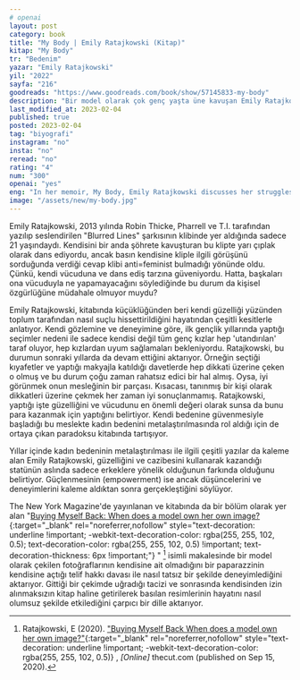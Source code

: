 ```yaml
---
# openai
layout: post
category: book
title: "My Body | Emily Ratajkowski (Kitap)"
kitap: "My Body"
tr: "Bedenim"
yazar: "Emily Ratajkowski"
yil: "2022"
sayfa: "216"
goodreads: "https://www.goodreads.com/book/show/57145833-my-body"
description: "Bir model olarak çok genç yaşta üne kavuşan Emily Ratajkowski, yaşadıklarından yola çıkarak hem güzelliğinin getirdiği paradokslara işaret ediyor hem de kadın bedeninin nasıl metalaştırıldığını açıkça ortaya koyuyor."
last_modified_at: 2023-02-04
published: true
posted: 2023-02-04
tag: "biyografi"
instagram: "no"
insta: "no"
reread: "no"
rating: "4"
num: "300"
openai: "yes"
eng: "In her memoir, My Body, Emily Ratajkowski discusses her struggles with body image and the difficulties women encounter when attempting to live up to social expectations of beauty. She talks about her own experiences as a model and actress, offering intimate stories on how the media has frequently portrayed her as nothing more than a body to be objectified and commodified. Ratajkowski fearlessly challenges conventional standards that put so much pressure on women to appear a specific way as she explores issues like sexuality and feminine identity. She encourages readers to love and accept their own bodies on their own terms, rather than relying on outside sources of approval."
image: "/assets/new/my-body.jpg"
---
```


Emily Ratajkowski, 2013 yılında Robin Thicke, Pharrell ve T.I. tarafından yazılıp seslendirilen "Blurred Lines" şarkısının klibinde yer aldığında sadece 21 yaşındaydı. Kendisini bir anda şöhrete kavuşturan bu klipte yarı çıplak olarak dans ediyordu, ancak basın kendisine kliple ilgili görüşünü sorduğunda verdiği cevap klibi anti=feminist bulmadığı yönünde oldu. Çünkü, kendi vücuduna ve dans ediş tarzına güveniyordu. Hatta, başkaları ona vücuduyla ne yapamayacağını söylediğinde bu durum da kişisel özgürlüğüne müdahale olmuyor muydu? 

Emily Ratajkowski, kitabında küçüklüğünden beri kendi güzelliği yüzünden toplum tarafından nasıl suçlu hissettirildiğini hayatından çeşitli kesitlerle anlatıyor. Kendi gözlemine ve deneyimine göre, ilk gençlik yıllarında yaptığı seçimler nedeni ile sadece kendisi değil tüm genç kızlar hep 'utandırılan' taraf oluyor, hep kızlardan uyum sağlamaları bekleniyordu. Ratajkowski, bu durumun sonraki yıllarda da devam ettiğini aktarıyor. Örneğin seçtiği kıyafetler ve yaptığı makyajla katıldığı davetlerde hep dikkati üzerine çeken o olmuş ve bu durum çoğu zaman rahatsız edici bir hal almış. Oysa, iyi görünmek onun mesleğinin bir parçası. Kısacası, tanınmış bir kişi olarak dikkatleri üzerine çekmek her zaman iyi sonuçlanmamış. Ratajkowski, yaptığı işte güzelliğini ve vücudunu en önemli değeri olarak sunsa da bunu para kazanmak için yaptığını belirtiyor. Kendi bedenine güvenmesiyle başladığı bu meslekte kadın bedenini metalaştırılmasında rol aldığı için de ortaya çıkan paradoksu kitabında tartışıyor.

Yıllar içinde kadın bedeninin metalaştırılması ile ilgili çeşitli yazılar da kaleme alan Emily Ratajkowski, güzelliğini ve cazibesini kullanarak kazandığı statünün aslında sadece erkeklere yönelik olduğunun farkında olduğunu belirtiyor. Güçlenmesinin (empowerment) ise ancak düşüncelerini ve deneyimlerini kaleme aldıktan sonra gerçekleştiğini söylüyor. 

The New York Magazine'de yayınlanan ve kitabında da bir bölüm olarak yer alan "[Buying Myself Back: When does a model own her own image?](https://www.thecut.com/article/emily-ratajkowski-owning-my-image-essay.html){:target="_blank" rel="noreferrer,nofollow" style="text-decoration: underline !important; -webkit-text-decoration-color: rgba(255, 255, 102, 0.5); text-decoration-color: rgba(255, 255, 102, 0.5) !important; text-decoration-thickness: 6px !important;"}  "  [^1] isimli makalesinde bir model olarak çekilen fotoğraflarının kendisine ait olmadığını bir paparazzinin kendisine açtığı telif hakkı davası ile nasıl tatsız bir şekilde deneyimlediğini aktarıyor. Gittiği bir çekimde uğradığı tacizi ve sonrasında kendisinden izin alınmaksızın kitap haline getirilerek basılan resimlerinin hayatını nasıl olumsuz şekilde etkilediğini çarpıcı bir dille aktarıyor.

[^1]: Ratajkowski,  E (2020). ["Buying Myself Back When does a model own her own image?"](https://www.thecut.com/article/emily-ratajkowski-owning-my-image-essay.html){:target="_blank" rel="noreferrer,nofollow" style="text-decoration: underline !important; -webkit-text-decoration-color: rgba(255, 255, 102, 0.5)}  , _[Online]_ thecut.com (published on Sep 15, 2020).
